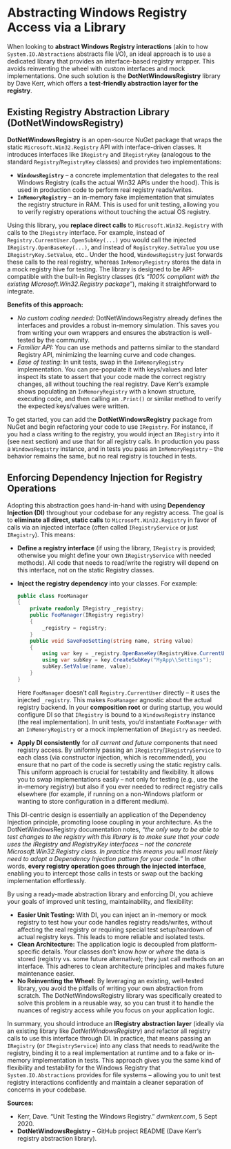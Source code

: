 # Abstracting Windows Registry Access via a Library

When looking to **abstract Windows Registry interactions** (akin to how
`System.IO.Abstractions` abstracts file I/O), an ideal approach is to use a
dedicated library that provides an interface-based registry wrapper. This avoids
reinventing the wheel with custom interfaces and mock implementations. One such
solution is the **DotNetWindowsRegistry** library by Dave Kerr, which offers a
**test-friendly abstraction layer for the registry**.

## Existing Registry Abstraction Library (DotNetWindowsRegistry)

**DotNetWindowsRegistry** is an open-source NuGet package that wraps the static
`Microsoft.Win32.Registry` API with interface-driven classes. It introduces
interfaces like `IRegistry` and `IRegistryKey` (analogous to the standard
`Registry`/`RegistryKey` classes) and provides two implementations:

- **`WindowsRegistry`** – a concrete implementation that delegates to the real
  Windows Registry (calls the actual Win32 APIs under the hood). This is used in
  production code to perform real registry reads/writes.
- **`InMemoryRegistry`** – an in-memory fake implementation that simulates the
  registry structure in RAM. This is used for unit testing, allowing you to
  verify registry operations without touching the actual OS registry.

Using this library, you **replace direct calls** to `Microsoft.Win32.Registry`
with calls to the `IRegistry` interface. For example, instead of
`Registry.CurrentUser.OpenSubKey(...)` you would call the injected
`IRegistry.OpenBaseKey(...)`, and instead of `RegistryKey.SetValue` you use
`IRegistryKey.SetValue`, etc.. Under the hood, `WindowsRegistry` just forwards
these calls to the real registry, whereas `InMemoryRegistry` stores the data in
a mock registry hive for testing. The library is designed to be API-compatible
with the built-in Registry classes (it’s _“100% compliant with the existing
Microsoft.Win32.Registry package”_), making it straightforward to integrate.

**Benefits of this approach:**

- _No custom coding needed:_ DotNetWindowsRegistry already defines the
  interfaces and provides a robust in-memory simulation. This saves you from
  writing your own wrappers and ensures the abstraction is well-tested by the
  community.
- _Familiar API:_ You can use methods and patterns similar to the standard
  Registry API, minimizing the learning curve and code changes.
- _Ease of testing:_ In unit tests, swap in the `InMemoryRegistry`
  implementation. You can pre-populate it with keys/values and later inspect its
  state to assert that your code made the correct registry changes, all without
  touching the real registry. Dave Kerr’s example shows populating an
  `InMemoryRegistry` with a known structure, executing code, and then calling an
  `.Print()` or similar method to verify the expected keys/values were written.

To get started, you can add the **DotNetWindowsRegistry** package from NuGet and
begin refactoring your code to use `IRegistry`. For instance, if you had a class
writing to the registry, you would inject an `IRegistry` into it (see next
section) and use that for all registry calls. In production you pass a
`WindowsRegistry` instance, and in tests you pass an `InMemoryRegistry` – the
behavior remains the same, but no real registry is touched in tests.

## Enforcing Dependency Injection for Registry Operations

Adopting this abstraction goes hand-in-hand with using **Dependency Injection
(DI)** throughout your codebase for any registry access. The goal is to
**eliminate all direct, static calls** to `Microsoft.Win32.Registry` in favor of
calls via an injected interface (often called `IRegistryService` or just
`IRegistry`). This means:

- **Define a registry interface** (if using the library, `IRegistry` is
  provided; otherwise you might define your own `IRegistryService` with needed
  methods). All code that needs to read/write the registry will depend on this
  interface, not on the static Registry classes.

- **Inject the registry dependency** into your classes. For example:

  ```csharp
  public class FooManager
  {
      private readonly IRegistry _registry;
      public FooManager(IRegistry registry)
      {
          _registry = registry;
      }
      public void SaveFooSetting(string name, string value)
      {
          using var key = _registry.OpenBaseKey(RegistryHive.CurrentUser, RegistryView.Default);
          using var subKey = key.CreateSubKey("MyApp\\Settings");
          subKey.SetValue(name, value);
      }
  }
  ```

  Here `FooManager` doesn’t call `Registry.CurrentUser` directly – it uses the
  injected `_registry`. This makes `FooManager` agnostic about the actual
  registry backend. In your **composition root** or during startup, you would
  configure DI so that `IRegistry` is bound to a `WindowsRegistry` instance (the
  real implementation). In unit tests, you’d instantiate `FooManager` with an
  `InMemoryRegistry` or a mock implementation of `IRegistry` as needed.

- **Apply DI consistently** for _all current and future_ components that need
  registry access. By uniformly passing an `IRegistry`/`IRegistryService` to
  each class (via constructor injection, which is recommended), you ensure that
  no part of the code is secretly using the static registry calls. This uniform
  approach is crucial for testability and flexibility. It allows you to swap
  implementations easily – not only for testing (e.g., use the in-memory
  registry) but also if you ever needed to redirect registry calls elsewhere
  (for example, if running on a non-Windows platform or wanting to store
  configuration in a different medium).

This DI-centric design is essentially an application of the Dependency Injection
principle, promoting loose coupling in your architecture. As the
DotNetWindowsRegistry documentation notes, _“the only way to be able to test
changes to the registry with this library is to make sure that your code uses
the IRegistry and IRegistryKey interfaces – not the concrete
Microsoft.Win32.Registry class. In practice this means you will most likely need
to adopt a Dependency Injection pattern for your code.”_ In other words, **every
registry operation goes through the injected interface**, enabling you to
intercept those calls in tests or swap out the backing implementation
effortlessly.

By using a ready-made abstraction library and enforcing DI, you achieve your
goals of improved unit testing, maintainability, and flexibility:

- **Easier Unit Testing:** With DI, you can inject an in-memory or mock registry
  to test how your code handles registry reads/writes, without affecting the
  real registry or requiring special test setup/teardown of actual registry
  keys. This leads to more reliable and isolated tests.
- **Clean Architecture:** The application logic is decoupled from
  platform-specific details. Your classes don’t know _how_ or _where_ the data
  is stored (registry vs. some future alternative); they just call methods on an
  interface. This adheres to clean architecture principles and makes future
  maintenance easier.
- **No Reinventing the Wheel:** By leveraging an existing, well-tested library,
  you avoid the pitfalls of writing your own abstraction from scratch. The
  DotNetWindowsRegistry library was specifically created to solve this problem
  in a reusable way, so you can trust it to handle the nuances of registry
  access while you focus on your application logic.

In summary, you should introduce an **IRegistry abstraction layer** (ideally via
an existing library like _DotNetWindowsRegistry_) and refactor all registry
calls to use this interface through DI. In practice, that means passing an
`IRegistry` (or `IRegistryService`) into any class that needs to read/write the
registry, binding it to a real implementation at runtime and to a fake or
in-memory implementation in tests. This approach gives you the same kind of
flexibility and testability for the Windows Registry that
`System.IO.Abstractions` provides for file systems – allowing you to unit test
registry interactions confidently and maintain a cleaner separation of concerns
in your codebase.

**Sources:**

- Kerr, Dave. “Unit Testing the Windows Registry.” _dwmkerr.com_, 5 Sept 2020.
- **DotNetWindowsRegistry** – GitHub project README (Dave Kerr’s registry
  abstraction library).
